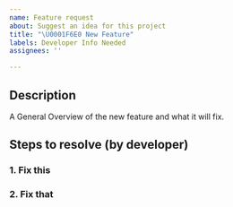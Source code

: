 ```yaml
---
name: Feature request
about: Suggest an idea for this project
title: "\U0001F6E0️ New Feature"
labels: Developer Info Needed
assignees: ''

---
```


## Description

A General Overview of the new feature and what it will fix.

## Steps to resolve (by developer)

### 1. Fix this

### 2. Fix that
